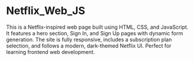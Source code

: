 # Netflix_Web_JS
This is a Netflix-inspired web page built using HTML, CSS, and JavaScript. It features a hero section, Sign In, and Sign Up pages with dynamic form generation. The site is fully responsive, includes a subscription plan selection, and follows a modern, dark-themed Netflix UI. Perfect for learning frontend web development.
